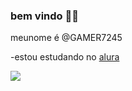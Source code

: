 ### bem vindo 💚🤍

meunome é @GAMER7245

-estou estudando no [alura](https://www.https://www.alura.com.br)

![](https://sm.ign.com/ign_br/tv/o/one-piece-/one-piece-2_1xby.jpg)
